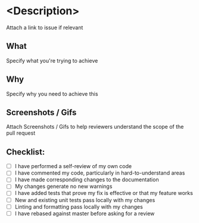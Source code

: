 # \<Description\>

Attach a link to issue if relevant

## What

Specify what you're trying to achieve

## Why

Specify why you need to achieve this

## Screenshots / Gifs

Attach Screenshots / Gifs to help reviewers understand the scope of the pull request

## Checklist:

- [ ] I have performed a self-review of my own code
- [ ] I have commented my code, particularly in hard-to-understand areas
- [ ] I have made corresponding changes to the documentation
- [ ] My changes generate no new warnings
- [ ] I have added tests that prove my fix is effective or that my feature works
- [ ] New and existing unit tests pass locally with my changes
- [ ] Linting and formatting pass locally with my changes
- [ ] I have rebased against master before asking for a review
